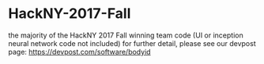 # HackNY-2017-Fall
the majority of the HackNY 2017 Fall winning team code (UI or inception neural network code not included)
for further detail, please see our devpost page: https://devpost.com/software/bodyid
